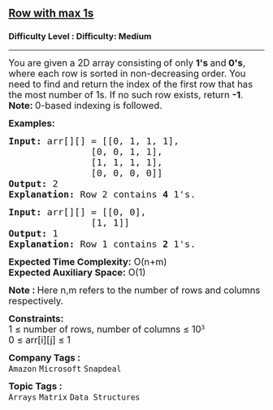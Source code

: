 <h2><a href="https://www.geeksforgeeks.org/problems/row-with-max-1s0023/1">Row with max 1s</a></h2><h3>Difficulty Level : Difficulty: Medium</h3><hr><div class="problems_problem_content__Xm_eO"><p><span style="font-size: 18px;">You are given a 2D array consisting<strong> </strong>of only <strong>1's </strong>and<strong> 0's</strong>, where each row is sorted in non-decreasing order. You need to find and r</span><span style="font-size: 18px;">eturn the index of the first row that has the most number of 1s. If no such row exists, return <strong>-1</strong>.<br><strong>Note:&nbsp;</strong>0-based indexing is followed.</span></p>
<p><span style="font-size: 18px;"><strong>Examples:</strong></span></p>
<pre><span style="font-size: 18px;"><strong>Input: </strong>arr[][] = [[0, 1, 1, 1],<br>               [0, 0, 1, 1],<br>               [1, 1, 1, 1],<br>               [0, 0, 0, 0]]
<strong>Output:</strong> 2
<strong>Explanation:</strong> Row 2 contains <strong>4</strong> 1's.</span></pre>
<pre><span style="font-size: 18px;"><strong>Input: </strong>arr[][] = [[0, 0], <br>               [1, 1]]
<strong>Output:</strong> 1
<strong>Explanation:</strong> Row 1 contains <strong>2</strong> 1's.</span></pre>
<p><span style="font-size: 18px;"><strong>Expected Time Complexity:</strong> O(n+m)&nbsp;<br><strong>Expected Auxiliary Space:</strong>&nbsp;O(1)</span></p>
<p><strong><span style="font-size: 18px;">Note :&nbsp;</span></strong><span style="font-size: 18px;">Here n,m refers to the number of rows and columns respectively.</span></p>
<p><span style="font-size: 18px;"><strong>Constraints:</strong><br>1 ≤ number of rows,&nbsp;</span><span style="font-size: 18px;">number of columns</span><span style="font-size: 18px;">&nbsp;≤ 10</span><sup>3<br></sup><span style="font-size: 18px;">0 ≤ arr[i][j] ≤ 1&nbsp;</span></p></div><p><span style=font-size:18px><strong>Company Tags : </strong><br><code>Amazon</code>&nbsp;<code>Microsoft</code>&nbsp;<code>Snapdeal</code>&nbsp;<br><p><span style=font-size:18px><strong>Topic Tags : </strong><br><code>Arrays</code>&nbsp;<code>Matrix</code>&nbsp;<code>Data Structures</code>&nbsp;